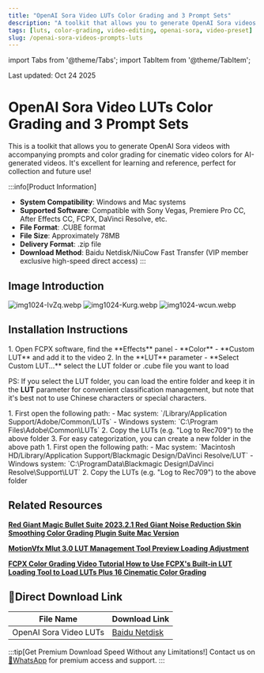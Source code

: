 ```yaml
---
title: "OpenAI Sora Video LUTs Color Grading and 3 Prompt Sets"
description: "A toolkit that allows you to generate OpenAI Sora videos with accompanying prompts and color grading for cinematic video colors."
tags: [luts, color-grading, video-editing, openai-sora, video-preset]
slug: /openai-sora-videos-prompts-luts
---
```


import Tabs from '@theme/Tabs';
import TabItem from '@theme/TabItem';

Last updated: Oct 24 2025

# OpenAI Sora Video LUTs Color Grading and 3 Prompt Sets

This is a toolkit that allows you to generate OpenAI Sora videos with accompanying prompts and color grading for cinematic video colors for AI-generated videos. It's excellent for learning and reference, perfect for collection and future use!

:::info[Product Information]
- **System Compatibility**: Windows and Mac systems
- **Supported Software**: Compatible with Sony Vegas, Premiere Pro CC, After Effects CC, FCPX, DaVinci Resolve, etc.
- **File Format**: .CUBE format
- **File Size**: Approximately 78MB
- **Delivery Format**: .zip file
- **Download Method**: Baidu Netdisk/NiuCow Fast Transfer (VIP member exclusive high-speed direct access)
:::

## Image Introduction

![img1024-IvZq.webp](https://list.ucards.store/d/img/img1024-IvZq.webp)
![img1024-Kurg.webp](https://list.ucards.store/d/img/img1024-Kurg.webp)
![img1024-wcun.webp](https://list.ucards.store/d/img/img1024-wcun.webp)
## Installation Instructions

<Tabs>
<TabItem value="fcpx" label="Final Cut Pro X">
  1. Open FCPX software, find the **Effects** panel - **Color** - **Custom LUT** and add it to the video
  2. In the **LUT** parameter - **Select Custom LUT...** select the LUT folder or .cube file you want to load

  PS: If you select the LUT folder, you can load the entire folder and keep it in the **LUT** parameter for convenient classification management, but note that it's best not to use Chinese characters or special characters.
</TabItem>

<TabItem value="premiere" label="Premiere Pro">
  1. First open the following path:
     - Mac system: `/Library/Application Support/Adobe/Common/LUTs`
     - Windows system: `C:\Program Files\Adobe\Common\LUTs`
  2. Copy the LUTs (e.g. "Log to Rec709") to the above folder
  3. For easy categorization, you can create a new folder in the above path
</TabItem>

<TabItem value="davinci" label="DaVinci Resolve">
  1. First open the following path:
     - Mac system: `Macintosh HD/Library/Application Support/Blackmagic Design/DaVinci Resolve/LUT`
     - Windows system: `C:\ProgramData\Blackmagic Design\DaVinci Resolve\Support\LUT`
  2. Copy the LUTs (e.g. "Log to Rec709") to the above folder
</TabItem>
</Tabs>

## Related Resources

[**Red Giant Magic Bullet Suite 2023.2.1 Red Giant Noise Reduction Skin Smoothing Color Grading Plugin Suite Mac Version**](https://www.vfx123.com/red-giant-magic-bullet-suite-v13-0-11.html)

[**MotionVfx Mlut 3.0 LUT Management Tool Preview Loading Adjustment**](https://www.vfx123.com/motionvfx-mlut.html) 

[**FCPX Color Grading Video Tutorial How to Use FCPX's Built-in LUT Loading Tool to Load LUTs Plus 16 Cinematic Color Grading**](https://www.vfx123.com/custom-lut.html)

## 🚀Direct Download Link

| File Name | Download Link |
|-----------|----------------|
| OpenAI Sora Video LUTs | [Baidu Netdisk](https://www.vfx123.com/openai-sora-videos-prompts-luts.html) |

:::tip[Get Premium Download Speed Without any Limitations!]
Contact us on [💬WhatsApp](https://wa.me/+8613237610083) for premium access and support.
:::
